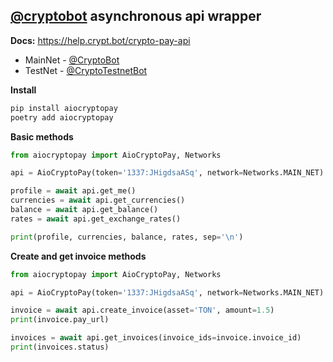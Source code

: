 ## **[@cryptobot](https://t.me/CryptoBot) asynchronous api wrapper**
**Docs:** https://help.crypt.bot/crypto-pay-api

 - MainNet - [@CryptoBot](http://t.me/CryptoBot)
 - TestNet - [@CryptoTestnetBot](http://t.me/CryptoTestnetBot)


**Install**
``` bash
pip install aiocryptopay
poetry add aiocryptopay
```

**Basic methods**
``` python
from aiocryptopay import AioCryptoPay, Networks

api = AioCryptoPay(token='1337:JHigdsaASq', network=Networks.MAIN_NET)

profile = await api.get_me()
currencies = await api.get_currencies()
balance = await api.get_balance()
rates = await api.get_exchange_rates()

print(profile, currencies, balance, rates, sep='\n')
```

**Create and get invoice methods**
``` python
from aiocryptopay import AioCryptoPay, Networks

api = AioCryptoPay(token='1337:JHigdsaASq', network=Networks.MAIN_NET)

invoice = await api.create_invoice(asset='TON', amount=1.5)
print(invoice.pay_url)

invoices = await api.get_invoices(invoice_ids=invoice.invoice_id)
print(invoices.status)
```